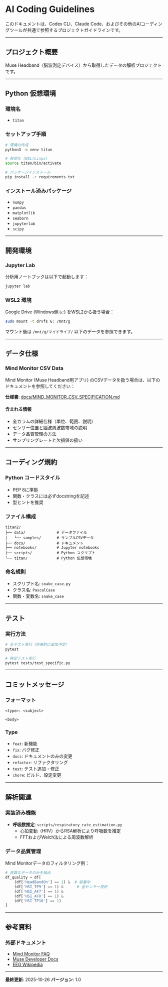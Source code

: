 # AI Coding Guidelines

このドキュメントは、Codex CLI、Claude Code、およびその他のAIコーディングツールが共通で参照するプロジェクトガイドラインです。

---

## プロジェクト概要

Muse Headband（脳波測定デバイス）から取得したデータの解析プロジェクトです。

---

## Python 仮想環境

### 環境名
- `titan`

### セットアップ手順
```bash
# 環境の作成
python3 -m venv titan

# 有効化 (WSL/Linux)
source titan/bin/activate

# パッケージインストール
pip install -r requirements.txt
```

### インストール済みパッケージ
- `numpy`
- `pandas`
- `matplotlib`
- `seaborn`
- `jupyterlab`
- `scipy`

---

## 開発環境

### Jupyter Lab
分析用ノートブックは以下で起動します：
```bash
jupyter lab
```

### WSL2 環境
Google Drive (Windows側 `G:`) をWSL2から扱う場合：
```bash
sudo mount -t drvfs G: /mnt/g
```
マウント後は `/mnt/g/マイドライブ/` 以下のデータを参照できます。

---

## データ仕様

### Mind Monitor CSV Data

Mind Monitor (Muse Headband用アプリ) のCSVデータを扱う場合は、以下のドキュメントを参照してください：

**仕様書**: [docs/MIND_MONITOR_CSV_SPECIFICATION.md](MIND_MONITOR_CSV_SPECIFICATION.md)

#### 含まれる情報
- 全カラムの詳細仕様（単位、範囲、説明）
- センサー位置と脳波周波数帯域の説明
- データ品質管理の方法
- サンプリングレートと欠損値の扱い

---

## コーディング規約

### Python コードスタイル
- PEP 8に準拠
- 関数・クラスには必ずdocstringを記述
- 型ヒントを推奨

### ファイル構成
```
titan2/
├── data/              # データファイル
│   └── samples/       # サンプルCSVデータ
├── docs/              # ドキュメント
├── notebooks/         # Jupyter notebooks
├── scripts/           # Python スクリプト
└── titan/             # Python 仮想環境
```

### 命名規則
- スクリプト名: `snake_case.py`
- クラス名: `PascalCase`
- 関数・変数名: `snake_case`

---

## テスト

### 実行方法
```bash
# 全テスト実行（将来的に追加予定）
pytest

# 特定テスト実行
pytest tests/test_specific.py
```

---

## コミットメッセージ

### フォーマット
```
<type>: <subject>

<body>
```

### Type
- `feat`: 新機能
- `fix`: バグ修正
- `docs`: ドキュメントのみの変更
- `refactor`: リファクタリング
- `test`: テスト追加・修正
- `chore`: ビルド、設定変更

---

## 解析関連

### 実装済み機能
- **呼吸数推定**: `scripts/respiratory_rate_estimation.py`
  - 心拍変動（HRV）からRSA解析により呼吸数を推定
  - FFTおよびWelch法による周波数解析

### データ品質管理
Mind Monitorデータのフィルタリング例：
```python
# 良質なデータのみを抽出
df_quality = df[
    (df['HeadBandOn'] == 1) &  # 装着中
    (df['HSI_TP9'] == 1) &      # 全センサー良好
    (df['HSI_AF7'] == 1) &
    (df['HSI_AF8'] == 1) &
    (df['HSI_TP10'] == 1)
]
```

---

## 参考資料

### 外部ドキュメント
- [Mind Monitor FAQ](https://mind-monitor.com/FAQ.php)
- [Muse Developer Docs](https://choosemuse.com/pages/developers)
- [EEG Wikipedia](https://en.wikipedia.org/wiki/Electroencephalography)

---

**最終更新**: 2025-10-26
**バージョン**: 1.0
